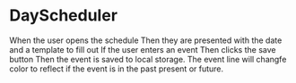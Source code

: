 # DayScheduler
When the user opens the schedule 
Then they are presented with the date and a template to fill out
If the user enters an event
Then clicks the save button 
Then the event is saved to local storage.
The event line  will changfe color to reflect if the event is in the past present or future.